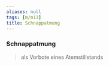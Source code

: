```yaml
---
aliases: null
tags: [m/m13]
title: Schnappatmung
---
```

### Schnappatmung
> als Vorbote eines Atemstillstands